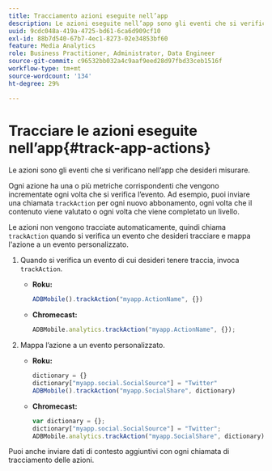 ```yaml
---
title: Tracciamento azioni eseguite nell’app
description: Le azioni eseguite nell’app sono gli eventi che si verificano nell’app e che desideri misurare.
uuid: 9cdc048a-419a-4725-bd61-6ca6d909cf10
exl-id: 88b7d540-67b7-4ec1-8273-02e34853bf60
feature: Media Analytics
role: Business Practitioner, Administrator, Data Engineer
source-git-commit: c96532bb032a4c9aaf9eed28d97fbd33ceb1516f
workflow-type: tm+mt
source-wordcount: '134'
ht-degree: 29%

---
```


# Tracciare le azioni eseguite nell’app{#track-app-actions}

Le azioni sono gli eventi che si verificano nell’app che desideri misurare.

Ogni azione ha una o più metriche corrispondenti che vengono incrementate ogni volta che si verifica l’evento. Ad esempio, puoi inviare una chiamata `trackAction` per ogni nuovo abbonamento, ogni volta che il contenuto viene valutato o ogni volta che viene completato un livello.

Le azioni non vengono tracciate automaticamente, quindi chiama `trackAction` quando si verifica un evento che desideri tracciare e mappa l&#39;azione a un evento personalizzato.

1. Quando si verifica un evento di cui desideri tenere traccia, invoca `trackAction`.

   * **Roku:**

      ```js
      ADBMobile().trackAction("myapp.ActionName", {})
      ```

   * **Chromecast:**

      ```js
      ADBMobile.analytics.trackAction("myapp.ActionName", {});
      ```

1. Mappa l’azione a un evento personalizzato.

   * **Roku:**

      ```js
      dictionary = {} 
      dictionary["myapp.social.SocialSource"] = "Twitter"  
      ADBMobile().trackAction("myapp.SocialShare", dictionary)
      ```

   * **Chromecast:**

      ```js
      var dictionary = {}; 
      dictionary["myapp.social.SocialSource"] = "Twitter"; 
      ADBMobile.analytics.trackAction("myapp.SocialShare", dictionary);
      ```

Puoi anche inviare dati di contesto aggiuntivi con ogni chiamata di tracciamento delle azioni.

